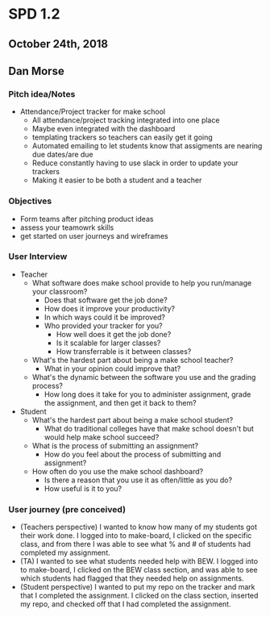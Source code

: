 # SPD 1.2
## October 24th, 2018
## Dan Morse

### Pitch idea/Notes
* Attendance/Project tracker for make school
    * All attendance/project tracking integrated into one place 
    * Maybe even integrated with the dashboard
    * templating trackers so teachers can easily get it going
    * Automated emailing to let students know that assigments are nearing due dates/are due
    * Reduce constantly having to use slack in order to update your trackers
    * Making it easier to be both a student and a teacher

### Objectives
* Form teams after pitching product ideas
* assess your teamowrk skills
* get started on user journeys and wireframes

### User Interview
* Teacher
    * What software does make school provide to help you run/manage your classroom?
        * Does that software get the job done?
        * How does it improve your productivity?
        * In which ways could it be improved?
        * Who provided your tracker for you?
            * How well does it get the job done?
            * Is it scalable for larger classes?
            * How transferrable is it between classes?
    * What's the hardest part about being a make school teacher?
        * What in your opinion could improve that?
    * What's the dynamic between the software you use and the grading process?
        * How long does it take for you to administer assignment, grade the assignment, and then get it back to them?
* Student
    * What's the hardest part about being a make school student?
        * What do traditional colleges have that make school doesn't but would help make school succeed?
    * What is the process of submitting an assignment?
        * How do you feel about the process of submitting and assignment?
    * How often do you use the make school dashboard?
        * Is there a reason that you use it as often/little as you do?
        * How useful is it to you?

### User journey (pre conceived)
* (Teachers perspective) I wanted to know how many of my students got their work done. I logged into to make-board, I clicked on the specific class,
and from there I was able to see what % and # of students had completed my assignment.
* (TA) I wanted to see what students needed help with BEW. I logged into to make-board, I clicked on the BEW class section, and was able to see which
students had flagged that they needed help on assignments.
* (Student perspective) I wanted to put my repo on the tracker and mark that I completed the assignment. I clicked on the class section, 
inserted my repo, and checked off that I had completed the assignment.

